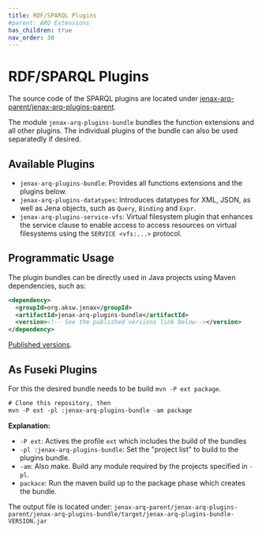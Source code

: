 ```yaml
---
title: RDF/SPARQL Plugins
#parent: ARQ Extensions
has_children: true
nav_order: 30
---
```


# RDF/SPARQL Plugins
The source code of the SPARQL plugins are located under [jenax-arq-parent/jenax-arq-plugins-parent](https://github.com/Scaseco/jenax/edit/develop/jenax-arq-parent/jenax-arq-plugins-parent).

The module `jenax-arq-plugins-bundle` bundles the function extensions and all other plugins. The individual plugins of the bundle can also be used separatedly if desired.

## Available Plugins

* `jenax-arq-plugins-bundle`: Provides all functions extensions and the plugins below.
* `jenax-arq-plugins-datatypes`: Introduces datatypes for XML, JSON, as well as Jena objects, such as `Query`, `Binding` and `Expr`.
* `jenax-arq-plugins-service-vfs`: Virtual filesystem plugin that enhances the service clause to enable access to access resources on virtual filesystems using the `SERVICE <vfs:...>` protocol.

## Programmatic Usage

The plugin bundles can be directly used in Java projects using Maven dependencies, such as:

```xml
<dependency>
  <groupId>org.aksw.jenax</groupId>
  <artifactId>jenax-arq-plugins-bundle</artifactId>
  <version><!-- See the published versions link below--></version>
</dependency>
```

[Published versions](https://search.maven.org/artifact/org.aksw.jenax/jenax-arq-plugins-bundle).

## As Fuseki Plugins
For this the desired bundle needs to be build `mvn -P ext package`.

```xml
# Clone this repository, then
mvn -P ext -pl :jenax-arq-plugins-bundle -am package
```

**Explanation:**

* `-P ext`: Actives the profile `ext` which includes the build of the bundles
* `-pl :jenax-arq-plugins-bundle`: Set the "project list" to build to the plugins bundle.
* `-am`: Also make. Build any module required by the projects specified in `-pl`.
* `packace`: Run the maven build up to the package phase which creates the bundle.

The output file is located under: `jenax-arq-parent/jenax-arq-plugins-parent/jenax-arq-plugins-bundle/target/jenax-arq-plugins-bundle-VERSION.jar`




